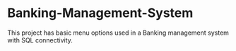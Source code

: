 # Banking-Management-System
This project has basic menu options used in a Banking management system with SQL connectivity.
